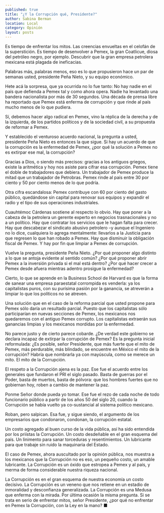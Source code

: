 ```yaml
---
published: true
title: "¿Y la Corrupción qué, Presidente?"
author: Sabina Berman
location: Local
category: Opinión
layout: posts
---
```


Es tiempo de enfrentar los mitos. Las creencias envueltas en el celofán de la superstición. Es tiempo de desenvolver a Pemex, la gran Coatlicue, diosa del petróleo negro, por ejemplo. Descubrir que la gran empresa petrolera mexicana está plagada de ineficacias.

Palabras más, palabras menos, eso es lo que propusieron hace un par de semanas usted, presidente Peña Nieto, y su equipo económico.

Hete acá la sorpresa, que ya ocurrida no lo fue tanto: No hay nadie en el país que defienda a Pemex tal y como ahora opera. Nadie ha levantado una bandera nacionalista por más de 30 segundos. Una década de prensa libre ha reportado que Pemex está enferma de corrupción y que rinde al país mucho menos de lo que pudiera.

Sí, debemos hacer algo radical en Pemex, vino la réplica de la derecha y de la izquierda, de los partidos políticos y de la sociedad civil, a su propuesta de reformar a Pemex.

Y establecido el venturoso acuerdo nacional, la pregunta a usted, presidente Peña Nieto es entonces la que sigue. Si hay un acuerdo de que la corrupción es la enfermedad de Pemex, ¿por qué la solución a Pemex no es extirpar ese mal, la corrupción?

Gracias a Dios, o siendo más precisos: gracias a los antiguos griegos, existe la aritmética y hoy nos asiste para cifrar esa corrupción. Pemex tiene el doble de trabajadores que debiera. Un trabajador de Pemex produce la mitad que un trabajador de Petrobras. Pemex rinde al país entre 30 por ciento y 50 por ciento menos de lo que podría.

Otra cifra escandalosa: Pemex contribuye con 60 por ciento del gasto público, quedándose sin capital para renovar sus equipos y expandir el radio y el tipo de sus operaciones industriales.

Cuauhtémoc Cárdenas sostiene al respecto lo obvio. Hay que poner a la cabeza de la petrolera un gerente experto en negocios trasnacionales y no a un político. Hay que contratar los servicios que le hagan falta para crecer. Hay que descabezar el sindicato abusivo petrolero –y aunque el Ingeniero no lo dice, cualquiera lo agrega mentalmente: llevarlos a la Justicia para que regresen lo que han robado a Pemex. Hay que disminuir la obligación fiscal de Pemex. Y hay por fin que limpiar a Pemex de corrupción.

Vuelve la pregunta, presidente Peña Nieto. ¿Por qué proponer algo distinto a lo que se antoja evidente al sentido común? ¿Por qué proponer abrir Pemex a la inversión privada si el mal está dentro? ¿Por qué hacer crecer a Pemex desde afuera mientras adentro prosigue la enfermedad?

Cierto, lo que se aprende en la Business School de Harvard es que la forma de sanear una empresa paraestatal corrompida es venderla: ya los capitalistas puros, con su purísima pasión por la ganancia, se atreverán a limpiar lo que los políticos no se atreven.

Una solución que en el caso de la reforma parcial que usted propone para Pemex sólo daría un resultado parcial. Puesto que los capitalistas sólo participarían en nuevas secciones de Pemex, los mexicanos nos quedaremos con el antiguo Pemex corrupto. Los capitalistas extraerán sus ganancias limpias y los mexicanos mordidas por la enfermedad.

No parece justo y de cierto parece cobarde. ¿De verdad este gobierno se declara incapaz de extirpar la corrupción de Pemex?
Es la pregunta inicial reformulada: ¿Es posible, señor Presidente, que más fuerte que el mito de Pemex, más perdurable, más blindado, se encuentre en México el mito de la corrupción? Habría que nombrarla ya con mayúscula, como se merece un mito. El mito de la Corrupción.

El respeto a la Corrupción ajena es la paz. Ese fue el acuerdo entre los generales que fundaron el PRI el siglo pasado. Basta de guerras por el Poder, basta de muertos, basta de pólvora: que los hombres fuertes que no gobiernan hoy, roben a cambio de mantener la paz.

Ponme Señor donde pueda yo tomar. Ese fue el rezo de cada noche de todo funcionario público a partir de los años 50 del siglo 20, cuando la Corrupción se había vuelto ya co-sustancial al sistema político mexicano.

Roban, pero salpican. Esa fue, y sigue siendo, el argumento de los empresarios que condonaron, condonan, la corrupción estatal.

Un costo agregado al buen curso de la vida pública, así ha sido entendida por los priístas la Corrupción. Un costo desdeñable en el gran esquema del país. Un linimento para sanar torceduras y resentimientos. Un lubricante para que trabaje sin ruido la maquinaria del Estado.

El caso de Pemex, ahora auscultado por la opinión pública, nos muestra a los mexicanos que la Corrupción no es eso, un pequeño costo, un amable lubricante. La Corrupción es un óxido que estropea a Pemex y al país, y merma de forma considerable nuestra riqueza nacional.

La Corrupción es en el gran esquema de nuestra economía un costo decisivo. La Corrupción es un veneno que nos retiene en un estadio de inmoralidad y desconfianza generalizada. La Corrupción es una Medusa que enferma con la mirada.
Por última ocasión la misma pregunta. Si se trata en serio de enfrentar mitos, señor Presidente, ¿por qué no enfrentar en Pemex la Corrupción, con la Ley en la mano? ■

